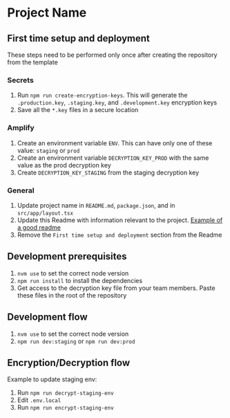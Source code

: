 # Project Name

## First time setup and deployment

These steps need to be performed only once after creating the repository from the template

### Secrets
1. Run `npm run create-encryption-keys`. This will generate the `.production.key`, `.staging.key`, and `.development.key` encryption keys
2. Save all the `*.key` files in a secure location

### Amplify
1. Create an environment variable `ENV`. This can have only one of these value: `staging` or `prod`
2. Create an environment variable `DECRYPTION_KEY_PROD` with the same value as the prod decryption key
3. Create `DECRYPTION_KEY_STAGING` from the staging decryption key

### General
1. Update project name in `README.md`, `package.json`, and in `src/app/layout.tsx`
2. Update this Readme with information relevant to the project. [Example of a good readme](https://github.com/commutatus/awesome?tab=readme-ov-file#awesome)
3. Remove the `First time setup and deployment` section from the Readme

## Development prerequisites
1. `nvm use` to set the correct node version
2. `npm run install` to install the dependencies
3. Get access to the decryption key file from your team members. Paste these files in the root of the repository


## Development flow
1. `nvm use` to set the correct node version
2. `npm run dev:staging` or `npm run dev:prod`


## Encryption/Decryption flow
Example to update staging env:
1. Run `npm run decrypt-staging-env`
2. Edit `.env.local`
3. Run `npm run encrypt-staging-env`
